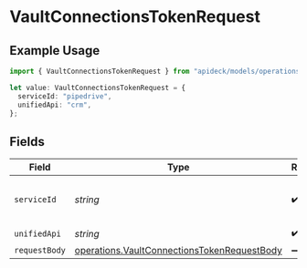 # VaultConnectionsTokenRequest

## Example Usage

```typescript
import { VaultConnectionsTokenRequest } from "apideck/models/operations";

let value: VaultConnectionsTokenRequest = {
  serviceId: "pipedrive",
  unifiedApi: "crm",
};
```

## Fields

| Field                                                                                                      | Type                                                                                                       | Required                                                                                                   | Description                                                                                                | Example                                                                                                    |
| ---------------------------------------------------------------------------------------------------------- | ---------------------------------------------------------------------------------------------------------- | ---------------------------------------------------------------------------------------------------------- | ---------------------------------------------------------------------------------------------------------- | ---------------------------------------------------------------------------------------------------------- |
| `serviceId`                                                                                                | *string*                                                                                                   | :heavy_check_mark:                                                                                         | Service ID of the resource to return                                                                       | pipedrive                                                                                                  |
| `unifiedApi`                                                                                               | *string*                                                                                                   | :heavy_check_mark:                                                                                         | Unified API                                                                                                | crm                                                                                                        |
| `requestBody`                                                                                              | [operations.VaultConnectionsTokenRequestBody](../../models/operations/vaultconnectionstokenrequestbody.md) | :heavy_minus_sign:                                                                                         | N/A                                                                                                        |                                                                                                            |